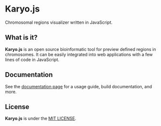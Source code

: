 # Karyo.js

Chromosomal regions visualizer written in JavaScript.

## What is it?

**Karyo.js** is an open source bioinformatic tool for preview defined regions in chromosomes. It can be easily integrated into web applications with a few lines of code in JavaScript.

## Documentation

See the [documentation page](./docs/) for a usage guide, build documentation, and more.


## License

**Karyo.js** is under the [MIT LICENSE](LICENSE).
